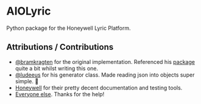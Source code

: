 # AIOLyric

Python package for the Honeywell Lyric Platform.

## Attributions / Contributions

- [@bramkragten](https://github.com/bramkragten) for the original implementation. Referenced his [package](https://github.com/bramkragten/python-lyric) quite a bit whilst writing this one.
- [@ludeeus](https://github.com/ludeeus) for his generator class. Made reading json into objects super simple. :tada:
- [Honeywell](https://developer.honeywellhome.com) for their pretty decent documentation and testing tools.
- [Everyone else](https://github.com/timmo001/aiolyric/graphs/contributors). Thanks for the help!
